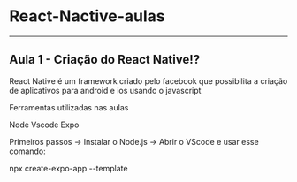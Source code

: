# React-Nactive-aulas

-------------------------------------

## Aula 1 - Criação do React Native⁉️

React Native é um framework criado pelo facebook que possibilita a criação de aplicativos para android e ios usando o javascript

Ferramentas utilizadas nas aulas

Node    Vscode  Expo

Primeiros passos -> Instalar o Node.js -> Abrir o VScode e usar esse comando:

npx create-expo-app --template

